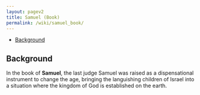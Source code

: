 ```yaml
---
layout: pagev2
title: Samuel (Book)
permalink: /wiki/samuel_book/
---
```

- [Background](#background)

## Background

In the book of **Samuel**, the last judge Samuel was raised as a dispensational instrument to change the age, bringing the languishing children of Israel into a situation where the kingdom of God is established on the earth. 